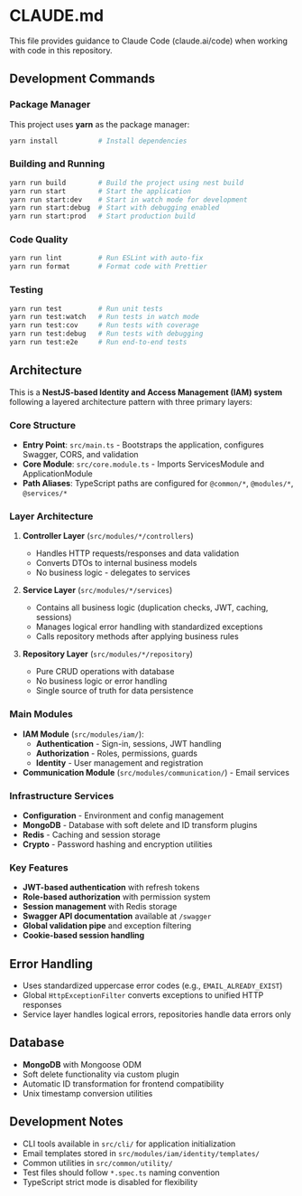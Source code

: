 # CLAUDE.md

This file provides guidance to Claude Code (claude.ai/code) when working with code in this repository.

## Development Commands

### Package Manager
This project uses **yarn** as the package manager:
```bash
yarn install          # Install dependencies
```

### Building and Running
```bash
yarn run build        # Build the project using nest build
yarn run start        # Start the application
yarn run start:dev    # Start in watch mode for development
yarn run start:debug  # Start with debugging enabled
yarn run start:prod   # Start production build
```

### Code Quality
```bash
yarn run lint         # Run ESLint with auto-fix
yarn run format       # Format code with Prettier
```

### Testing
```bash
yarn run test         # Run unit tests
yarn run test:watch   # Run tests in watch mode
yarn run test:cov     # Run tests with coverage
yarn run test:debug   # Run tests with debugging
yarn run test:e2e     # Run end-to-end tests
```

## Architecture

This is a **NestJS-based Identity and Access Management (IAM) system** following a layered architecture pattern with three primary layers:

### Core Structure
- **Entry Point**: `src/main.ts` - Bootstraps the application, configures Swagger, CORS, and validation
- **Core Module**: `src/core.module.ts` - Imports ServicesModule and ApplicationModule
- **Path Aliases**: TypeScript paths are configured for `@common/*`, `@modules/*`, `@services/*`

### Layer Architecture
1. **Controller Layer** (`src/modules/*/controllers`)
   - Handles HTTP requests/responses and data validation
   - Converts DTOs to internal business models
   - No business logic - delegates to services

2. **Service Layer** (`src/modules/*/services`) 
   - Contains all business logic (duplication checks, JWT, caching, sessions)
   - Manages logical error handling with standardized exceptions
   - Calls repository methods after applying business rules

3. **Repository Layer** (`src/modules/*/repository`)
   - Pure CRUD operations with database
   - No business logic or error handling
   - Single source of truth for data persistence

### Main Modules
- **IAM Module** (`src/modules/iam/`):
  - **Authentication** - Sign-in, sessions, JWT handling
  - **Authorization** - Roles, permissions, guards
  - **Identity** - User management and registration
- **Communication Module** (`src/modules/communication/`) - Email services

### Infrastructure Services
- **Configuration** - Environment and config management
- **MongoDB** - Database with soft delete and ID transform plugins
- **Redis** - Caching and session storage
- **Crypto** - Password hashing and encryption utilities

### Key Features
- **JWT-based authentication** with refresh tokens
- **Role-based authorization** with permission system
- **Session management** with Redis storage
- **Swagger API documentation** available at `/swagger`
- **Global validation pipe** and exception filtering
- **Cookie-based session handling**

## Error Handling
- Uses standardized uppercase error codes (e.g., `EMAIL_ALREADY_EXIST`)
- Global `HttpExceptionFilter` converts exceptions to unified HTTP responses
- Service layer handles logical errors, repositories handle data errors only

## Database
- **MongoDB** with Mongoose ODM
- Soft delete functionality via custom plugin
- Automatic ID transformation for frontend compatibility
- Unix timestamp conversion utilities

## Development Notes
- CLI tools available in `src/cli/` for application initialization
- Email templates stored in `src/modules/iam/identity/templates/`
- Common utilities in `src/common/utility/`
- Test files should follow `*.spec.ts` naming convention
- TypeScript strict mode is disabled for flexibility